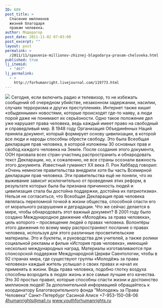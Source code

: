 ```yaml
---
ID: 689
post_title: >
  Спасение миллионов
  жизней благодаря
  правам человека.
author: Модератор
post_date: 2011-11-02 07:03:00
post_excerpt: ""
layout: post
permalink: >
  /2011/11/spasenie-millionov-zhiznej-blagodarya-pravam-cheloveka.html
published: true
lj_itemid:
  - "467"
lj_permalink:
  - >
    http://forhumanright.livejournal.com/119773.html
---
```

<img src="http://cs5338.vk.com/u132145096/132409092/x_5b26039f.jpg" /> Сегодня, если включить радио и телевизор, то не избежать сообщений об очередном убийстве, незаконном задержании, насилии, случаях терроризма и других преступлениях. Интернет также кишит «обыденными» новостями, которые происходят где-то наяву, а люди порой даже не понимают их серьёзности. Одно такое положение дел уже нарушает права человека, ведь каждый имеет право на свободный и справедливый мир.
В 1948 году Организация Объединённых Наций приняла документ, который формирует основу цивилизации, в которой все люди и народы способны обрести свободу. Это была Всеобщая декларация прав человека, в которой изложены 30 основных прав и свобод каждого человека на Земле. После создания этого документа, ООН призвала всех стран-участниц распространить и обнародовать текст Декларации, но, к сожалению, не все страны осознали важность этого документа. Известный гуманист ХХ века Л. Рон Хаббард говорил: «Очень немногие правительства внедрили хотя бы часть Всемирной декларации прав человека. Эти правительства ещё не поняли, что их выживание зависит исключительно от проведения этих реформ, в результате которых была бы признана причинность людей и цивилизация стала бы достойна поддержки, достойна их патриотизма». Нельзя не согласиться, что Всеобщая Декларация прав человека являлась переломной точкой в жизни общества, способной спасти его от морального разрушения и деградации. Что же сейчас делается в мире, чтобы обнародовать этот важный документ?
В 2001 году было создано Международное движение «Молодёжь за права человека», цель которого – просвещение людей о правах человека. Волонтёры этого движения по всему миру распространяют послание о правах человека, используя для этого различные просветительские материалы.  Это и буклеты, и руководства для учителей, а также ролики социальной рекламы и фильм «История прав человека», имеющий несколько международных наград. Материалы изготавливаются при спонсорской поддержке Международной Церкви Саентологии, чтобы в 92 странах мира, где существуют группы «Молодёжь за права человека» каждый житель услышал о своих правах и начал их применять в жизни. Ведь права человека, подобно глотку воздуха способны возродить в людях жизнь и все самые лучшие его качества. Это 30 простых правил, которые способны спасти жизни и достоинство миллионов людей!
За дополнительной информацией обращайтесь к координатору
Благотворительного фонда
"Молодежь за Права Человека" Санкт-Петербург 
Сасиной Алисе 
+7-953-150-08-06 
4humanrights@mail.ru
www.youthforhumanrights.ru